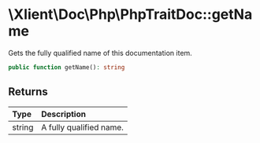 # \\Xlient\\Doc\\Php\\PhpTraitDoc::getName

Gets the fully qualified name of this documentation item.

```php
public function getName(): string
```

## Returns

| Type | Description |
| :--- | :--- |
| string | A fully qualified name. |